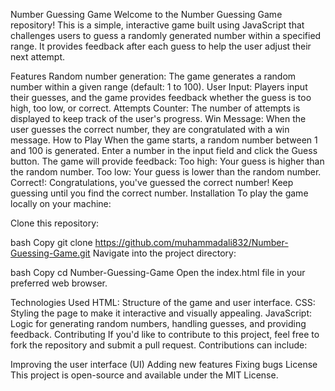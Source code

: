 Number Guessing Game
Welcome to the Number Guessing Game repository! This is a simple, interactive game built using JavaScript that challenges users to guess a randomly generated number within a specified range. It provides feedback after each guess to help the user adjust their next attempt.

Features
Random number generation: The game generates a random number within a given range (default: 1 to 100).
User Input: Players input their guesses, and the game provides feedback whether the guess is too high, too low, or correct.
Attempts Counter: The number of attempts is displayed to keep track of the user's progress.
Win Message: When the user guesses the correct number, they are congratulated with a win message.
How to Play
When the game starts, a random number between 1 and 100 is generated.
Enter a number in the input field and click the Guess button.
The game will provide feedback:
Too high: Your guess is higher than the random number.
Too low: Your guess is lower than the random number.
Correct!: Congratulations, you've guessed the correct number!
Keep guessing until you find the correct number.
Installation
To play the game locally on your machine:

Clone this repository:

bash
Copy
git clone https://github.com/muhammadali832/Number-Guessing-Game.git
Navigate into the project directory:

bash
Copy
cd Number-Guessing-Game
Open the index.html file in your preferred web browser.

Technologies Used
HTML: Structure of the game and user interface.
CSS: Styling the page to make it interactive and visually appealing.
JavaScript: Logic for generating random numbers, handling guesses, and providing feedback.
Contributing
If you'd like to contribute to this project, feel free to fork the repository and submit a pull request. Contributions can include:

Improving the user interface (UI)
Adding new features
Fixing bugs
License
This project is open-source and available under the MIT License.

